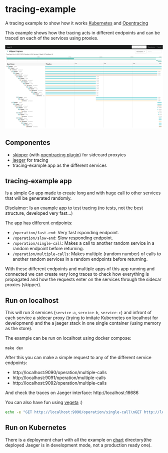 # tracing-example

A tracing example to show how it works [Kubernetes](https://kubernetes.io) and [Opentracing](http://opentracing.io/)

This example shows how the tracing acts in different endpoints and can be traced on each of the services using proxies.

![multiple-trace](screenshots/multiple.png)

## Componentes

* [skipper](https://github.com/zalando/skipper) (with [opentracing plugin](https://github.com/skipper-plugins/opentracing)) for sidecard proxyies
* [jaeger](https://www.jaegertracing.io) for tracing
* tracing-example app as the different services

## tracing-example app

Is a simple Go app made to create long and with huge call to other services that will be generated randomly.

Disclaimer: Is an example app to test tracing (no tests, not the best structure, developed very fast...)

The app has different endpoints:

* `/operation/fast-end`: Very fast rsponding endpoint.
* `/operation/slow-end`: Slow responding endpoint.
* `/operation/single-call`: Makes a call to another random service in a random endpoint before returning.
* `/operation/multiple-calls`: Makes multiple (random number) of calls to another random services in a random endpoints before returning.

With these different endpoints and multiple apps of this app running and connected we can create very long traces to check how everything is propagated and how the requests enter on the services through the sidecar proxies (skipper).

## Run on localhost

This will run 3 services (`service-a`, `service-b`, `service-c`) and infront of each service a sidecar proxy (trying to imitate Kubernetes on localhost for development) and the a jaeger stack in one single container (using memory as the store).

The example can be run on localhost using docker compose:

`make dev`

After this you can make a simple request to any of the different service endpoints:

* http://localhost:9090/operation/multiple-calls
* http://localhost:9091/operation/multiple-calls
* http://localhost:9092/operation/multiple-calls

And check the traces on Jaeger interface: http://localhost:16686

You can also have fun using [vegeta](https://github.com/tsenart/vegeta) :)

```bash
echo -e "GET http://localhost:9090/operation/single-call\nGET http://localhost:9091/operation/single-call\nGET http://localhost:9092/operation/single-call" | vegeta attack -duration=30s | tee results.bin | vegeta report
```

## Run on Kubernetes

There is a deployment chart with all the example on [chart](chart/) directory(the deployed Jaeger is in development mode, not a production ready one).
